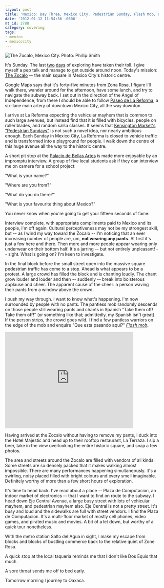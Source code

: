 ```yaml
---
layout: post
title: 'Mexico: Day Three, Mexico City. Pedestrian Sunday, Flash Mob, and The Zocalo.'
date: '2012-01-12 11:54:36 -0600'
mt_id: 2788
category: covering
tags:
- mexico
- mexicocity
---
```

<img alt="The Zocalo, Mexico City. Photo: Phillip Smith" src="http://src.sencha.io/http://www.phillipadsmith.com/files/The-Zocalo.jpg" />

It's Sunday. The last [two](http://www.phillipadsmith.com/2012/01/mexico-day-one-mexico-city.html) [days](http://www.phillipadsmith.com/2012/01/mexico-day-two-mexico-city-san-angel-coyoacan-and-la-condessa.html) of exploring have taken their toll. I give myself a pep talk and manage to get outside around noon. Today's mission: [The Zocalo]() -- the main square in Mexico City's historic centre.

Google Maps says that it's forty-five minutes from Zona Rosa. I figure I'll walk there, wander around for the afternoon, have some lunch, and try to navigate the subway back. I set out in the direction of the Angel of Independence; from there I should be able to follow [Paseo de La Reforma](https://en.wikipedia.org/wiki/Paseo_de_la_Reforma), a six-lane main artery of downtown Mexico City, all the way downton.

I arrive at La Reforma expecting the vehicular mayhem that is common to such large avenues, but instead find that it is filled with bicycles, people on roller blades, and random salsa classes. It seems that [Kensington Market's "Pedestrian Sundays"](http://www.pskensington.ca/) is not such a novel idea, nor nearly ambitious enough. Each Sunday in Mexico City, La Reforma is closed to vehicle traffic and is transformed into a playground for people. I walk down the centre of this huge avenue all the way to the historic centre.

A short pit stop at the [Palacio de Bellas Artes](https://en.wikipedia.org/wiki/Palacio_de_Bellas_Artes) is made more enjoyable by an impromptu interview. A group of five local students ask if they can interview me on camera for a school project:

"What is your name?"

"Where are you from?"

"What do you do there?"

"What is your favourite thing about Mexico?"

You never know when you're going to get your fifteen seconds of fame.

Interview complete, with appropriate compliments paid to Mexico and its people, I'm off again. Cultural perceptiveness may not be my strongest skill, but -- as I wind my way toward the Zocalo -- I'm noticing that an ever increasing number of people are, um, **not wearing any pants**. At first it's just a few here and there. Then more and more people appear wearing only underwear on their bottom half. It's a jarring -- but not entirely unpleasant! -- sight. What is going on? I'm keen to investigate.

In the final block before the small street open into the massive square pedestrian traffic has come to a stop. Ahead is what appears to be a protest. A large crowd has filled the block and is chanting loudly. The chant grow louder and louder and then -- suddenly -- break into boisterous applause and cheer. The apparent cause of the cheer: a person waving their pants from a window above the crowd.

I push my way through. I want to know what's happening. I'm now surrounded by people with no pants. The pantless mob randomly descends on those people still wearing pants and chants in Spanish "Take them off! Take them off!" (or something like that; admittedly, my Spanish isn't great). If the person strips, the crowd goes wild. I find a few pantless warriors on the edge of the mob and enquire "Que esta pasando aqui?" _[Flash mob](http://news.yahoo.com/photos/flashmob-mexico-s-a-day-without-pants--1326066899-slideshow/)_.

<iframe width="420" height="315" src="http://www.youtube.com/embed/75c9g4Vj5Hw" frameborder="0" allowfullscreen></iframe>

Having arrived at the Zocalo without having to remove my pants, I duck into the Hotel Majestic and head up to their rooftop restaurant, La Terraza. I sip a beer, take in the view overlooking the entire historic square, and snap a few photos.

The area and streets around the Zocalo are filled with vendors of all kinds. Some streets are so densely packed that it makes walking almost impossible. There are many performances happening simultaneously. It's a swirling, noisy placed filled with bright colours and every smell imaginable. Definitely worthy of more than a few short hours of exploration.

It's time to head back. I've read about a place -- Plaza de Computacion, an indoor market of electronics -- that I want to find on route to the subway. I head down Eje Central Avenue, a large busy street with lots of vehicular mayhem, and pedestrian mayhem also. Eje Central is not a pretty street. It's busy and loud and the sidewalks are full with street vendors. I find the Plaza de Computacion. It's a multi-floor market of mostly cell phones, video games, and pirated music and movies. A bit of a let down, but worthy of a quick tour nonetheless.

With the metro station Salto del Agua in sight, I make my escape from blocks and blocks of bustling commerce back to the relative quiet of Zone Rosa.

A quick stop at the local taqueria reminds me that I don't like Dos Equis that much.

A sore throat sends me off to bed early.

Tomorrow morning I journey to Oaxaca.
